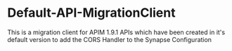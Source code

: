 # Default-API-MigrationClient
This is a migration client for APIM 1.9.1 APIs which have been created in it's default version to add the CORS Handler to the Synapse Configuration
